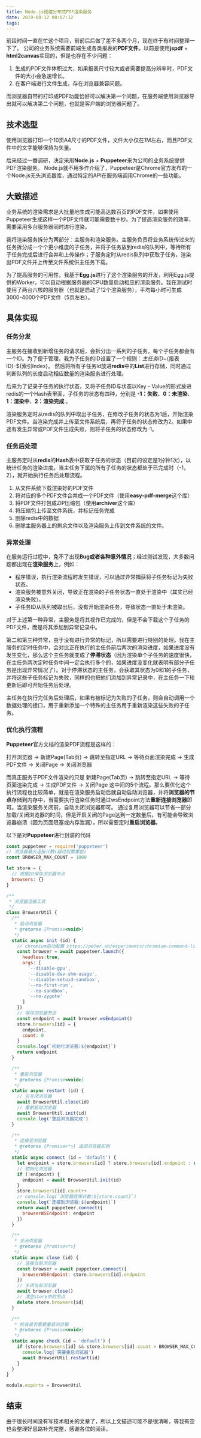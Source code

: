 ```yaml
---
title: Node.js搭建分布式PDF渲染服务
date: 2019-08-12 00:07:12
tags:
---
```


前段时间一直在忙这个项目，前前后后做了差不多两个月，现在终于有时间整理一下了。
公司的业务系统需要前端生成各类报表的**PDF文件**。以前是使用**jspdf** + **html2canvas**实现的，但是也存在不少问题：
1. 生成的PDF文件体积过大，如果报表尺寸较大或者需要提高分辨率时，PDF文件的大小会急速增长。
2. 在客户端进行文件生成，存在浏览器兼容问题。

而浏览器自带的打印成PDF功能恰好可以解决第一个问题，在服务端使用浏览器导出就可以解决第二个问题，也就是客户端的浏览器问题了。
<!-- more -->

## 技术选型
使用浏览器打印一个10页A4尺寸的PDF文件，文件大小仅在1M左右，而且PDF文件中的文字能够保持为矢量。

后来经过一番调研，决定采用**Node.js** + **Puppeteer**来为公司的业务系统提供PDF渲染服务。
Node.js就不用多作介绍了，Puppeteer是Chrome官方发布的一个Node.js无头浏览器库，通过特定的API在服务端调用Chrome的一些功能。

## 大致描述
业务系统的渲染需求是大批量地生成可能高达数百页的PDF文件，如果使用Puppeteer生成这样一个PDF文件就可能需要数十秒。为了提高渲染服务的效率，需要采用多台服务器同时进行渲染。

我将渲染服务拆分为两部分：主服务和渲染服务。主服务负责将业务系统传过来的任务拆分成一个个更小维度的子任务，并将子任务放到redis的队列中，等待所有子任务完成后进行合并和上传操作；子服务定时从redis队列中获取子任务，渲染出PDF文件并上传至文件系统供主任务下载。

为了提高服务的可用性，我基于**Egg.js**进行了这个渲染服务的开发，利用Egg.js提供的Worker，可以自动根据服务器的CPU数量启动相应的渲染服务。我在测试时使用了两台六核的服务器（也就是启动了12个渲染服务），平均每小时可生成3000-4000个PDF文件（5页左右）。

## 具体实现
### 任务分发
主服务在接收到新增任务的请求后，会拆分出一系列的子任务，每个子任务都会有一个ID。为了便于管理，我为子任务的ID设置了一个规则：${主任务ID}-${报表ID}-${索引Index}。
然后将所有子任务Id放进**redis**中的**List**进行存储，同时通过判断队列的长度启动相应数量的渲染服务进行处理。

后来为了记录子任务的执行状态，又将子任务ID与状态以Key - Value的形式放进redis的一个Hash表里面，子任务的状态有四种，分别是 **-1：失败**、**0：未渲染**、**1：渲染中**、**2：渲染完成** 。

渲染服务定时从redis的队列中取出子任务，在修改子任务的状态为1后，开始渲染PDF文件。当渲染完成并上传至文件系统后，再将子任务的状态修改为2。如果中途有发生异常或PDF文件生成失败，则将子任务的状态修改为-1。

### 任务后处理
主服务定时从**redis**的**Hash**表中获取子任务的状态（目前的设定是1分钟1次），以统计任务的渲染进度。当主任务下属的所有子任务的状态都处于已完成时（-1，2），就开始执行任务后处理流程。
1. 从文件系统下载渲染好的PDF文件
2. 将对应的多个PDF文件合并成一个PDF文件（使用**easy-pdf-merge**这个库）
3. 将PDF文件打包成ZIP压缩包（使用**archiver**这个库）
4. 将压缩包上传至文件系统，并标记任务完成
5. 删除redis中的数据
6. 删除主服务器上的剩余文件以及渲染服务上传到文件系统的文件。

### 异常处理
在服务运行过程中，免不了出现**Bug或者各种意外情况**；经过测试发现，大多数问题都出现在**渲染服务**上，例如：
* 程序错误，执行渲染流程时发生错误，可以通过异常捕获将子任务标记为失败状态。
* 渲染服务被意外关闭，导致正在渲染的子任务状态一直处于渲染中（其实已经渲染失败）。
* 子任务ID从队列被取出后，没有开始渲染任务，导致状态一直处于未渲染。

对于上述第一种异常，主服务是将其视作已完成的，但是不会下载这个子任务的PDF文件，而是将其添加到异常记录中。

第二和第三种异常，由于没有进行异常的标记，所以需要进行特别的处理。我在主服务的定时任务中，会对比正在执行的主任务前后两次的渲染进度，如果进度没有发生变化，那么这个主任务就变成了**停滞状态**（因为渲染单个子任务的速度很快，在主任务两次定时任务中间一定会执行多个的，如果进度没变化就表明有部分子任务是出现异常情况了）。对于停滞状态的主任务，会获取其状态为0和1的子任务，并将这些子任务标记为失败，同样的也把他们添加到异常记录中，在主任务一下轮更新后即可开始任务后处理。

主任务在执行完任务后处理后，如果有被标记为失败的子任务，则会自动调用一个数据处理的接口，用于重新添加一个特殊的主任务用于重新渲染这些失败的子任务。

### 优化执行流程
**Puppeteer**官方文档的渲染PDF流程是这样的：

打开浏览器 -> 新建Page(Tab页) -> 跳转至指定URL -> 等待页面渲染完成 -> 生成PDF文件 -> 关闭Page -> 关闭浏览器

而真正服务于PDF文件渲染的只是 新建Page(Tab页) -> 跳转至指定URL -> 等待页面渲染完成 -> 生成PDF文件 -> 关闭Page 这中间的5个流程。那么要优化这个执行流程也比较简单，就是在渲染服务启动后就自动启动浏览器，并将**浏览器的节点**存储到内存中，当需要执行渲染任务时通过wsEndpoint方法**重新连接浏览器**即可。当渲染服务关闭前，自动关闭浏览器即可。
通过复用浏览器可以节省一部分加载/关闭浏览器的时间，但是开启关闭的Page达到一定数量后，有可能会导致浏览器崩溃（因为页面阻塞或内存泄漏），所以需要定时**重启浏览器**。



以下是对**Puppeteer**进行封装的代码
```javascript
const puppeteer = require('puppeteer')
// 浏览器最大连接计数(超过后需重启)
const BROWSER_MAX_COUNT = 1000

let store = {
  // 根据ID保存浏览器节点
  browsers: {}
}

/**
 * 浏览器连接工具
 */
class BrowserUtil {
  /**
   * 启动浏览器
   * @returns {Promise<void>}
   */
  static async init (id) {
    // chromium启动配置 https://peter.sh/experiments/chromium-command-line-switches/
    const browser = await puppeteer.launch({
      headless:true,
      args: [
        '--disable-gpu',
        '--disable-dev-shm-usage',
        '--disable-setuid-sandbox',
        '--no-first-run',
        '--no-sandbox',
        '--no-zygote'
      ]
    })
    // 保存浏览器节点
    const endpoint = await browser.wsEndpoint()
    store.browsers[id] = {
      endpoint,
      count: 0
    }
    console.log(`初始化浏览器:${endpoint}`)
    return endpoint
  }

  /**
   * 重启浏览器
   * @returns {Promise<void>}
   */
  static async restart (id) {
    // 先关闭浏览器
    await BrowserUtil.close(id)
    // 重新启动浏览器
    await BrowserUtil.init(id)
    console.log('重启浏览器完成')
  }

  /**
   * 连接至浏览器
   * @returns {Promise<*>} 返回浏览器实例
   */
  static async connect (id = 'default') {
    let endpoint = store.browsers[id] ? store.browsers[id].endpoint : null
    // 初始化浏览器
    if (!endpoint) {
      endpoint = await BrowserUtil.init(id)
    }
    store.browsers[id].count++
    // console.log(`浏览器连接计数:${store.count}`)
    console.log(`连接到浏览器:${endpoint}`)
    return await puppeteer.connect({
      browserWSEndpoint: endpoint
    })
  }

  /**
   * 关闭浏览器
   * @returns {Promise<*>}
   */
  static async close (id) {
    // 连接当前浏览器
    const browser = await puppeteer.connect({
      browserWSEndpoint: store.browsers[id].endpoint
    })
    // 关闭当前浏览器
    await browser.close()
    // 清空store中的节点
    delete store.browsers[id]
  }

  /**
   * 检查是否需要重启浏览器
   * @returns {Promise<void>}
   */
  static async check (id = 'default') {
    if (store.browsers[id] && store.browsers[id].count > BROWSER_MAX_COUNT) {
      console.log('需要重启浏览器')
      await BrowserUtil.restart(id)
    }
  }
}

module.exports = BrowserUtil
```

## 结束
由于很长时间没有写技术相关的文章了，所以上文描述可能不是很清晰，等我有空也会整理好思路补充完整，感谢各位的阅读。
